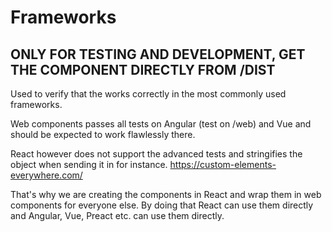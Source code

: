 # Frameworks

## ONLY FOR TESTING AND DEVELOPMENT, GET THE COMPONENT DIRECTLY FROM /DIST

Used to verify that the works correctly in the most commonly used frameworks.

Web components passes all tests on Angular (test on /web) and Vue and should be expected to work flawlessly
there.

React however does not support the advanced tests and stringifies the object when sending it in for instance.
https://custom-elements-everywhere.com/

That's why we are creating the components in React and wrap them in web components for everyone else. By doing
that React can use them directly and Angular, Vue, Preact etc. can use them directly.
